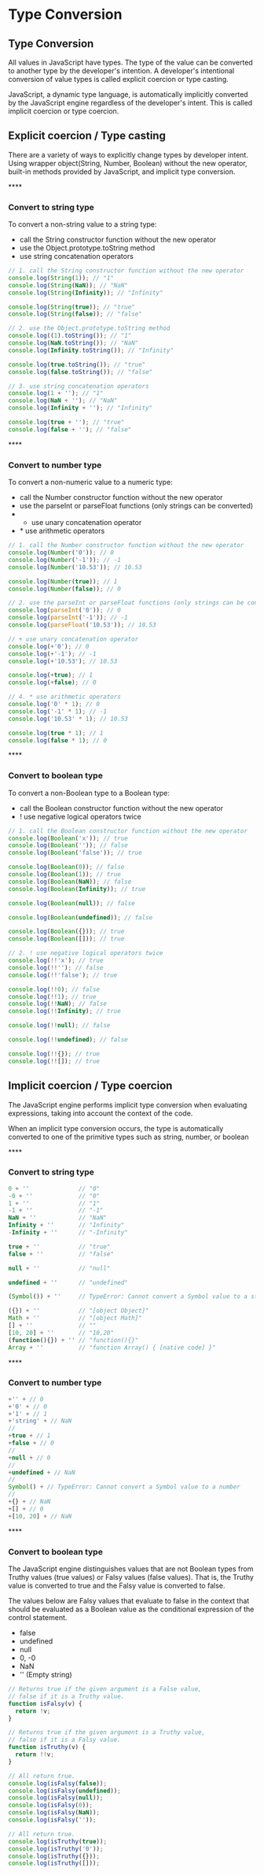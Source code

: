 # Type Conversion

## Type Conversion

All values in JavaScript have types. The type of the value can be converted to another type by the developer's intention. A developer's intentional conversion of value types is called explicit coercion or type casting.

JavaScript, a dynamic type language, is automatically implicitly converted by the JavaScript engine regardless of the developer's intent. This is called implicit coercion or type coercion.

#### 

## Explicit coercion / Type casting

There are a variety of ways to explicitly change types by developer intent. Using wrapper object\(String, Number, Boolean\) without the new operator, built-in methods provided by JavaScript, and implicit type conversion.

\*\*\*\*

### **Convert to string type**

To convert a non-string value to a string type:

* call the String constructor function without the new operator
* use the Object.prototype.toString method
* use string concatenation operators

```javascript
// 1. call the String constructor function without the new operator
console.log(String(1)); // "1"
console.log(String(NaN)); // "NaN"
console.log(String(Infinity)); // "Infinity"

console.log(String(true)); // "true"
console.log(String(false)); // "false"

// 2. use the Object.prototype.toString method
console.log((1).toString()); // "1"
console.log(NaN.toString()); // "NaN"
console.log(Infinity.toString()); // "Infinity"

console.log(true.toString()); // "true"
console.log(false.toString()); // "false"

// 3. use string concatenation operators
console.log(1 + ''); // "1"
console.log(NaN + ''); // "NaN"
console.log(Infinity + ''); // "Infinity"

console.log(true + ''); // "true"
console.log(false + ''); // "false"
```

\*\*\*\*

### **Convert to number type**

To convert a non-numeric value to a numeric type:

* call the Number constructor function without the new operator
* use the parseInt or parseFloat functions \(only strings can be converted\)
* + use unary concatenation operator
* \* use arithmetic operators

```javascript
// 1. call the Number constructor function without the new operator
console.log(Number('0')); // 0
console.log(Number('-1')); // -1
console.log(Number('10.53')); // 10.53

console.log(Number(true)); // 1
console.log(Number(false)); // 0

// 2. use the parseInt or parseFloat functions (only strings can be converted)
console.log(parseInt('0')); // 0
console.log(parseInt('-1')); // -1
console.log(parseFloat('10.53')); // 10.53

// + use unary concatenation operator
console.log(+'0'); // 0
console.log(+'-1'); // -1
console.log(+'10.53'); // 10.53

console.log(+true); // 1
console.log(+false); // 0

// 4. * use arithmetic operators
console.log('0' * 1); // 0
console.log('-1' * 1); // -1
console.log('10.53' * 1); // 10.53

console.log(true * 1); // 1
console.log(false * 1); // 0
```

\*\*\*\*

### **Convert to boolean type**

To convert a non-Boolean type to a Boolean type:

* call the Boolean constructor function without the new operator
* ! use negative logical operators twice

```javascript
// 1. call the Boolean constructor function without the new operator
console.log(Boolean('x')); // true
console.log(Boolean('')); // false
console.log(Boolean('false')); // true

console.log(Boolean(0)); // false
console.log(Boolean(1)); // true
console.log(Boolean(NaN)); // false
console.log(Boolean(Infinity)); // true

console.log(Boolean(null)); // false

console.log(Boolean(undefined)); // false

console.log(Boolean({})); // true
console.log(Boolean([])); // true

// 2. ! use negative logical operators twice
console.log(!!'x'); // true
console.log(!!''); // false
console.log(!!'false'); // true

console.log(!!0); // false
console.log(!!1); // true
console.log(!!NaN); // false
console.log(!!Infinity); // true

console.log(!!null); // false

console.log(!!undefined); // false

console.log(!!{}); // true
console.log(!![]); // true
```

#### 

## Implicit coercion / Type coercion

The JavaScript engine performs implicit type conversion when evaluating expressions, taking into account the context of the code.

When an implicit type conversion occurs, the type is automatically converted to one of the primitive types such as string, number, or boolean

\*\*\*\*

### **Convert to string type**

```javascript
0 + ''              // "0"
-0 + ''             // "0"
1 + ''              // "1"
-1 + ''             // "-1"
NaN + ''            // "NaN"
Infinity + ''       // "Infinity"
-Infinity + ''      // "-Infinity"

true + ''           // "true"
false + ''          // "false"

null + ''           // "null"

undefined + ''      // "undefined"

(Symbol()) + ''     // TypeError: Cannot convert a Symbol value to a string

({}) + ''           // "[object Object]"
Math + ''           // "[object Math]"
[] + ''             // ""
[10, 20] + ''       // "10,20"
(function(){}) + '' // "function(){}"
Array + ''          // "function Array() { [native code] }"
```

\*\*\*\*

### **Convert to number type**

```javascript
+'' + // 0
+'0' + // 0
+'1' + // 1
+'string' + // NaN
//
+true + // 1
+false + // 0
//
+null + // 0
//
+undefined + // NaN
//
Symbol() + // TypeError: Cannot convert a Symbol value to a number
//
+{} + // NaN
+[] + // 0
+[10, 20] + // NaN
```

\*\*\*\*

### **Convert to boolean type**

The JavaScript engine distinguishes values that are not Boolean types from Truthy values \(true values\) or Falsy values \(false values\). That is, the Truthy value is converted to true and the Falsy value is converted to false.

The values below are Falsy values that evaluate to false in the context that should be evaluated as a Boolean value as the conditional expression of the control statement.

* false
* undefined
* null
* 0, -0
* NaN
* '' \(Empty string\)

```javascript
// Returns true if the given argument is a False value,
// false if it is a Truthy value.
function isFalsy(v) {
  return !v;
}

// Returns true if the given argument is a Truthy value,
// false if it is a Falsy value.
function isTruthy(v) {
  return !!v;
}

// All return true.
console.log(isFalsy(false));
console.log(isFalsy(undefined));
console.log(isFalsy(null));
console.log(isFalsy(0));
console.log(isFalsy(NaN));
console.log(isFalsy(''));

// All return true.
console.log(isTruthy(true));
console.log(isTruthy('0'));
console.log(isTruthy({}));
console.log(isTruthy([]));

```

